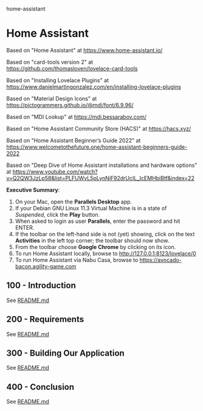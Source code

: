 home-assistant
# Home Assistant

Based on "Home Assistant" at https://www.home-assistant.io/

Based on "card-tools version 2" at https://github.com/thomasloven/lovelace-card-tools

Based on "Installing Lovelace Plugins" at https://www.danielmartingonzalez.com/en/installing-lovelace-plugins

Based on "Material Design Icons" at https://pictogrammers.github.io/@mdi/font/6.9.96/

Based on "MDI Lookup" at https://mdi.bessarabov.com/

Based on "Home Assistant Community Store (HACS)" at https://hacs.xyz/

Based on "Home Assistant Beginner’s Guide 2022" at https://www.welcometothefuture.one/home-assistant-beginners-guide-2022

Based on "Deep Dive of Home Assistant installations and hardware options" at https://www.youtube.com/watch?v=Q2QW3JzLp58&list=PLFUWvL5pLynNiF92drUcIL_IcEMHbiBtf&index=22

**Executive Summary**:

1) On your Mac, open the **Parallels Desktop** app.
2) If your Debian GNU Linux 11.3 Virtual Machine is in a state of *Suspended*, click the **Play** button.
3) When asked to login as user **Parallels**, enter the password and hit ENTER.
4) If the toolbar on the left-hand side is not (yet) showing, click on the text **Activities** in the left top corner; the toolbar should now show.
5) From the toolbar choose **Google Chrome** by clicking on its icon.
6) To run Home Assistant locally, browse to http://127.0.0.1:8123/lovelace/0
7) To run Home Assistant via Nabu Casa, browse to https://avocado-bacon.agility-game.com

## 100 - Introduction

See [README.md](./100/README.md)

## 200 - Requirements

See [README.md](./200/README.md)

## 300 - Building Our Application

See [README.md](./300/README.md)

## 400 - Conclusion

See [README.md](./400/README.md)

